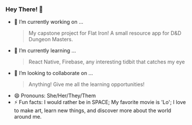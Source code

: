 ### Hey There! 👋

- 🔭 I’m currently working on ...
    > My capstone project for Flat Iron! A small resource app for D&D Dungeon Masters.
- 🌱 I’m currently learning ...
    > React Native, Firebase, any interesting tidbit that catches my eye
- 👯 I’m looking to collaborate on ...
    > Anything! Give me all the learning opportunities!
- 😄 Pronouns: She/Her/They/Them
- ⚡ Fun facts: I would rather be in SPACE; My favorite movie is 'Lo'; I love to make art, learn new things, and discover more about the world around me. 

